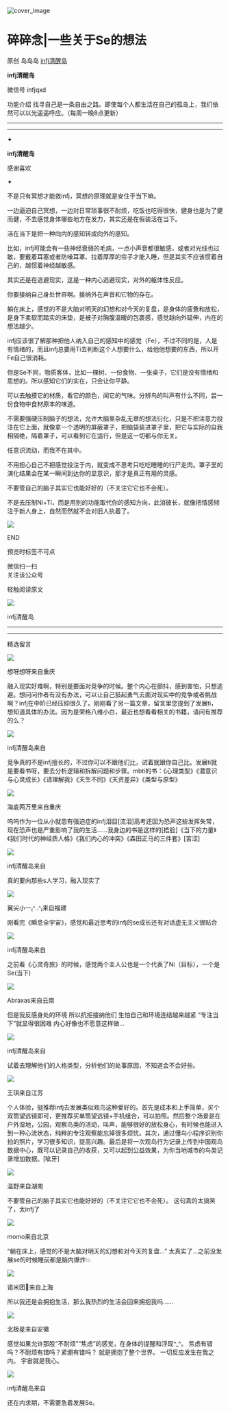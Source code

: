 ![cover_image](https://mmbiz.qlogo.cn/mmbiz_jpg/DZCdtia4bJxq7NfIPs4vC5QHbs3iawlYZ1DFCb9zMQtdqQIzA55hVV5sia6dPgbDhnPQ5YicAM487XQibfuic8GKvh5w/0?wx_fmt=jpeg)

#  碎碎念|一些关于Se的想法

原创  岛岛岛  [ infj清醒岛 ](javascript:void\(0\);)

**infj清醒岛**

微信号  infjqxd

功能介绍  找寻自己是一条自由之路。即使每个人都生活在自己的孤岛上，我们依然可以以光遥遥呼应。（每周一晚8点更新）

__ __

__ _ _

✦

  

**infj清醒岛**

感谢喜欢

✦

  

不是只有冥想才能救infj，冥想的原理就是安住于当下嘛。

一边逼迫自己冥想，一边对日常琐事很不耐烦，吃饭也吃得很快，健身也是为了健而健，不去感觉身体哪些地方在发力，其实还是在假装活在当下。

  

活在当下是把一种向内的感知转成向外的感知。

比如，infj可能会有一些神经衰弱的毛病，一点小声音都很敏感，或者对光线也过敏，要戴着耳塞或者防噪耳罩、拉着厚厚的帘子才能入睡，但是其实不应该惯着自己的，越惯着神经越敏感。

其实还是在逃避现实，这是一种内心逃避现实，对外的躯体性反应。

你要接纳自己身处世界啊。接纳外在声音和它物的存在。

  

躺在床上，感觉的不是大脑对明天的幻想和对今天的复盘，是身体的疲惫和放松，是身下柔软而踏实的床垫，是被子对胸腹温暖的包裹感，感觉越向外延伸，内在的想法越少。

infj应该很了解那种把他人纳入自己的感知中的感觉（Fe），不过不同的是，人是有情绪的，而且infj总要用Ti去判断这个人想要什么，给他他想要的东西，所以开Fe自己很消耗。

  

但是Se不同，物质客体，比如一棵树、一份食物、一张桌子，它们是没有情绪和思想的。所以感知它们的实在，只会让你平静。

可以去触摸它的材质，看它的颜色，闻它的气味。分辨鸟的叫声有什么不同，尝一份食物中食材原本的味道。

不需要强硬压制脑子的想法，允许大脑里杂乱无章的想法衍化，只是不把注意力投注在它上面，就像拿一个透明的屏蔽罩子，把脑袋装进罩子里，把它与实际的自我相隔绝，隔着罩子，可以看到它在运行，但是这一切都与你无关。

任意识流动，而我不在其中。

  

不用担心自己不把感觉投注于内，就变成不思考只吃吃睡睡的行尸走肉。罩子里的演化结果会在某一瞬间到达你的显意识，那才是真正有用的灵感。

  

不要管自己的脑子其实它也能好好的（不关注它它也不会死）。

  

不是去压制Ni+Ti，而是用别的功能取代你的感知方向，此消彼长，就像把情感倾注于新人身上，自然而然就不会对旧人执着了。

  

  

![](https://mmbiz.qpic.cn/mmbiz_gif/7FiadXCUBpqt43ySAFleQonQAWQDMwvCPOiaiaFlUYSG8ibicVqc4d5rBa4niaAWr9DmauJ43FCich2gaNDU6PiaKZQf6w/640?wx_fmt=gif)

END  

预览时标签不可点

微信扫一扫  
关注该公众号



轻触阅读原文

![](http://mmbiz.qpic.cn/mmbiz_png/DZCdtia4bJxpcRrqEcIicNn7icChObS1Eqm6u2hlN1LGAHvlMHZg6O2a3A47KdeC6IqvVTuryNZQpDFQ1LX3JvT9w/0?wx_fmt=png)

infj清醒岛







****



****





精选留言

![](http://mmsns.qpic.cn/mmsns/iaxNB5XaibCeLTYWIUGCYm7cS1kFxTx4ibUSEBZJ6VnOdXPDItJ9PaGRg/0)

想呀想呀来自重庆

融入现实好难啊，特别是要面对竞争的时候。整个内心在颤抖，感到害怕，只想逃避。想问问作者有没有办法，可以让自己鼓起勇气去面对现实中的竞争或者挑战啊？infj在中阶已经压抑很久了。刚刚看了另一篇文章，留言里您提到了发展ti，想知道具体的办法。因为是荣格八维小白，最近也想看看相关的书籍，请问有推荐的么？

![](http://wx.qlogo.cn/mmhead/Q3auHgzwzM4icoibBPppWkMrbLG1lB8KhWHaiaiabBib87BTTdVQC8Cyacg/64)

infj清醒岛来自

竞争真的不是infj擅长的，不过你可以不跟他们比，试着就跟你自己比。发展ti就是要看书呀，要去分析逻辑和拆解问题和步骤。mbti的书：《心理类型》《潜意识与心灵成长》《请理解我》《天生不同》《天资差异》《类型与原型》

![](http://mmsns.qpic.cn/mmsns/iaxNB5XaibCeLTYWIUGCYm7cS1kFxTx4ibUSEBZJ6VnOdXPDItJ9PaGRg/0)

海底两万里来自重庆

呜呜作为一位从小就患有强迫症的infj泪目[流泪]高考还因为恐声这些发挥失常，现在恐声也是严重影响了我的生活……我身边的书是这样的[捂脸]《当下的力量》《我们时代的神经质人格》《我们内心的冲突》《森田正马的三件套》[苦涩]

![](http://wx.qlogo.cn/mmhead/Q3auHgzwzM4icoibBPppWkMrbLG1lB8KhWHaiaiabBib87BTTdVQC8Cyacg/64)

infj清醒岛来自

真的要向那些s人学习，融入现实了

![](http://mmsns.qpic.cn/mmsns/iaxNB5XaibCeLTYWIUGCYm7cS1kFxTx4ibUSEBZJ6VnOdXPDItJ9PaGRg/0)

翼尖小一₍ᐢ..ᐢ₎来自福建

刚看完《瞬息全宇宙》，感觉和最近思考的infj的se成长还有对话虚无主义很贴合

![](http://wx.qlogo.cn/mmhead/Q3auHgzwzM4icoibBPppWkMrbLG1lB8KhWHaiaiabBib87BTTdVQC8Cyacg/64)

infj清醒岛来自

之前看《心灵奇旅》的时候，感觉两个主人公也是一个代表了Ni（目标），一个是Se(当下)

![](http://mmsns.qpic.cn/mmsns/iaxNB5XaibCeLTYWIUGCYm7cS1kFxTx4ibUSEBZJ6VnOdXPDItJ9PaGRg/0)

Abraxas来自云南

但是我反感身处的环境 所以抗拒接纳他们 生怕自己和环境连结越来越紧 “专注当下”就显得很困难 内心好像也不愿意这样做…

![](http://wx.qlogo.cn/mmhead/Q3auHgzwzM4icoibBPppWkMrbLG1lB8KhWHaiaiabBib87BTTdVQC8Cyacg/64)

infj清醒岛来自

试着去理解他们的人格类型，分析他们的处事原因，不知道会不会好些。

![](http://mmsns.qpic.cn/mmsns/iaxNB5XaibCeLTYWIUGCYm7cS1kFxTx4ibUSEBZJ6VnOdXPDItJ9PaGRg/0)

王琪来自江苏

个人体验，挺推荐infj去发展类似观鸟这种爱好的。首先是成本和上手简单，买个双筒望远镜即可，更推荐买单筒望远镜+手机组合，可以拍照。然后整个场景是在户外湿地，公园，观察鸟类的活动，叫声，能够很好的放松身心，有时候也能进入到一种心流状态，纯粹的专注观察能忘掉很多烦忧。其次，通过懂鸟小程序识别你拍的照片，学习很多知识，提高兴趣。最后是将一次观鸟行为记录上传到中国观鸟数据中心，既可以记录自己的收获，又可以起到公益效果，为你当地城市的鸟类记录增加数据。[呲牙]

![](http://mmsns.qpic.cn/mmsns/iaxNB5XaibCeLTYWIUGCYm7cS1kFxTx4ibUSEBZJ6VnOdXPDItJ9PaGRg/0)

温野来自湖南

不要管自己的脑子其实它也能好好的（不关注它它也不会死）。 这句真的太搞笑了，太infj了

![](https://wx.qlogo.cn/mmopen/vi_32/Q3auHgzwzM7PpIFNNvE1lsyK5ETarw6wrLdxzIMrxvQFIPC7ekHu5lc4ia3yPxk5LNw2BGFcJaPNTUdINpfmpicg/64)

momo来自北京

“躺在床上，感觉的不是大脑对明天的幻想和对今天的复盘…” 太真实了…之前没发展se的时候睡前都是脑内爆炸💥

![](http://mmsns.qpic.cn/mmsns/iaxNB5XaibCeLTYWIUGCYm7cS1kFxTx4ibUSEBZJ6VnOdXPDItJ9PaGRg/0)

诺米团🍉来自上海

所以我还是会拥抱生活，那么我热烈的生活会回来拥抱我吗……

![](http://mmsns.qpic.cn/mmsns/iaxNB5XaibCeLTYWIUGCYm7cS1kFxTx4ibUSEBZJ6VnOdXPDItJ9PaGRg/0)

北极星来自安徽

感觉如果允许那股“不耐烦”“焦虑”的感觉，在身体的提醒和浮现^_^。 焦虑有错吗？不耐烦有错吗？紧绷有错吗？ 就是拥抱了整个世界。 一切反应发生在我之内。
宇宙就是我心。

![](http://wx.qlogo.cn/mmhead/Q3auHgzwzM4icoibBPppWkMrbLG1lB8KhWHaiaiabBib87BTTdVQC8Cyacg/64)

infj清醒岛来自

还在内求期，不需要急着发展Se。

